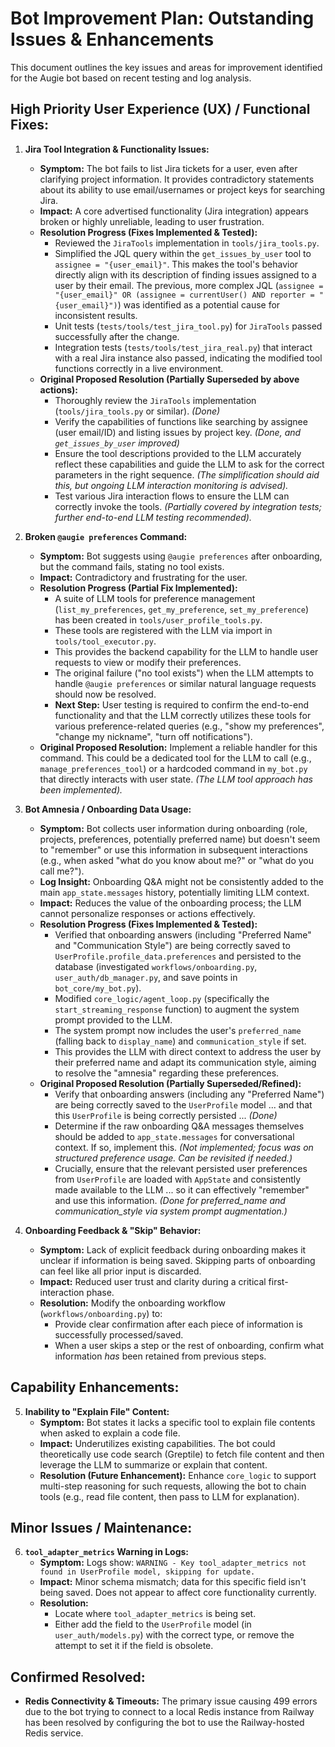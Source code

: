 # Bot Improvement Plan: Outstanding Issues & Enhancements

This document outlines the key issues and areas for improvement identified for the Augie bot based on recent testing and log analysis.

## High Priority User Experience (UX) / Functional Fixes:

1.  **Jira Tool Integration & Functionality Issues:**
    *   **Symptom:** The bot fails to list Jira tickets for a user, even after clarifying project information. It provides contradictory statements about its ability to use email/usernames or project keys for searching Jira.
    *   **Impact:** A core advertised functionality (Jira integration) appears broken or highly unreliable, leading to user frustration.
    *   **Resolution Progress (Fixes Implemented & Tested):**
        *   Reviewed the `JiraTools` implementation in `tools/jira_tools.py`.
        *   Simplified the JQL query within the `get_issues_by_user` tool to `assignee = "{user_email}"`. This makes the tool's behavior directly align with its description of finding issues assigned to a user by their email. The previous, more complex JQL (`assignee = "{user_email}" OR (assignee = currentUser() AND reporter = "{user_email}")`) was identified as a potential cause for inconsistent results.
        *   Unit tests (`tests/tools/test_jira_tool.py`) for `JiraTools` passed successfully after the change.
        *   Integration tests (`tests/tools/test_jira_real.py`) that interact with a real Jira instance also passed, indicating the modified tool functions correctly in a live environment.
    *   **Original Proposed Resolution (Partially Superseded by above actions):**
        *   Thoroughly review the `JiraTools` implementation (`tools/jira_tools.py` or similar). *(Done)*
        *   Verify the capabilities of functions like searching by assignee (user email/ID) and listing issues by project key. *(Done, and `get_issues_by_user` improved)*
        *   Ensure the tool descriptions provided to the LLM accurately reflect these capabilities and guide the LLM to ask for the correct parameters in the right sequence. *(The simplification should aid this, but ongoing LLM interaction monitoring is advised).*
        *   Test various Jira interaction flows to ensure the LLM can correctly invoke the tools. *(Partially covered by integration tests; further end-to-end LLM testing recommended).*

2.  **Broken `@augie preferences` Command:**
    *   **Symptom:** Bot suggests using `@augie preferences` after onboarding, but the command fails, stating no tool exists.
    *   **Impact:** Contradictory and frustrating for the user.
    *   **Resolution Progress (Partial Fix Implemented):**
        *   A suite of LLM tools for preference management (`list_my_preferences`, `get_my_preference`, `set_my_preference`) has been created in `tools/user_profile_tools.py`.
        *   These tools are registered with the LLM via import in `tools/tool_executor.py`.
        *   This provides the backend capability for the LLM to handle user requests to view or modify their preferences.
        *   The original failure ("no tool exists") when the LLM attempts to handle `@augie preferences` or similar natural language requests should now be resolved.
        *   **Next Step:** User testing is required to confirm the end-to-end functionality and that the LLM correctly utilizes these tools for various preference-related queries (e.g., "show my preferences", "change my nickname", "turn off notifications").
    *   **Original Proposed Resolution:** Implement a reliable handler for this command. This could be a dedicated tool for the LLM to call (e.g., `manage_preferences_tool`) or a hardcoded command in `my_bot.py` that directly interacts with user state. *(The LLM tool approach has been implemented).*

3.  **Bot Amnesia / Onboarding Data Usage:**
    *   **Symptom:** Bot collects user information during onboarding (role, projects, preferences, potentially preferred name) but doesn't seem to "remember" or use this information in subsequent interactions (e.g., when asked "what do you know about me?" or "what do you call me?").
    *   **Log Insight:** Onboarding Q&A might not be consistently added to the main `app_state.messages` history, potentially limiting LLM context.
    *   **Impact:** Reduces the value of the onboarding process; the LLM cannot personalize responses or actions effectively.
    *   **Resolution Progress (Fixes Implemented & Tested):**
        *   Verified that onboarding answers (including "Preferred Name" and "Communication Style") are being correctly saved to `UserProfile.profile_data.preferences` and persisted to the database (investigated `workflows/onboarding.py`, `user_auth/db_manager.py`, and save points in `bot_core/my_bot.py`).
        *   Modified `core_logic/agent_loop.py` (specifically the `start_streaming_response` function) to augment the system prompt provided to the LLM.
        *   The system prompt now includes the user's `preferred_name` (falling back to `display_name`) and `communication_style` if set.
        *   This provides the LLM with direct context to address the user by their preferred name and adapt its communication style, aiming to resolve the "amnesia" regarding these preferences.
    *   **Original Proposed Resolution (Partially Superseded/Refined):**
        *   Verify that onboarding answers (including any "Preferred Name") are being correctly saved to the `UserProfile` model ... and that this `UserProfile` is being correctly persisted ... *(Done)*
        *   Determine if the raw onboarding Q&A messages themselves should be added to `app_state.messages` for conversational context. If so, implement this. *(Not implemented; focus was on structured preference usage. Can be revisited if needed.)*
        *   Crucially, ensure that the relevant persisted user preferences from `UserProfile` are loaded with `AppState` and consistently made available to the LLM ... so it can effectively "remember" and use this information. *(Done for preferred_name and communication_style via system prompt augmentation.)*

4.  **Onboarding Feedback & "Skip" Behavior:**
    *   **Symptom:** Lack of explicit feedback during onboarding makes it unclear if information is being saved. Skipping parts of onboarding can feel like all prior input is discarded.
    *   **Impact:** Reduced user trust and clarity during a critical first-interaction phase.
    *   **Resolution:** Modify the onboarding workflow (`workflows/onboarding.py`) to:
        *   Provide clear confirmation after each piece of information is successfully processed/saved.
        *   When a user skips a step or the rest of onboarding, confirm what information *has* been retained from previous steps.

## Capability Enhancements:

5.  **Inability to "Explain File" Content:**
    *   **Symptom:** Bot states it lacks a specific tool to explain file contents when asked to explain a code file.
    *   **Impact:** Underutilizes existing capabilities. The bot could theoretically use code search (Greptile) to fetch file content and then leverage the LLM to summarize or explain that content.
    *   **Resolution (Future Enhancement):** Enhance `core_logic` to support multi-step reasoning for such requests, allowing the bot to chain tools (e.g., read file content, then pass to LLM for explanation).

## Minor Issues / Maintenance:

6.  **`tool_adapter_metrics` Warning in Logs:**
    *   **Symptom:** Logs show: `WARNING - Key tool_adapter_metrics not found in UserProfile model, skipping for update.`
    *   **Impact:** Minor schema mismatch; data for this specific field isn't being saved. Does not appear to affect core functionality currently.
    *   **Resolution:**
        *   Locate where `tool_adapter_metrics` is being set.
        *   Either add the field to the `UserProfile` model (in `user_auth/models.py`) with the correct type, or remove the attempt to set it if the field is obsolete.

## Confirmed Resolved:

*   **Redis Connectivity & Timeouts:** The primary issue causing 499 errors due to the bot trying to connect to a local Redis instance from Railway has been resolved by configuring the bot to use the Railway-hosted Redis service. 